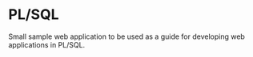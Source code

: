 PL/SQL
======
Small sample web application to be used as a guide for developing
web applications in PL/SQL.
